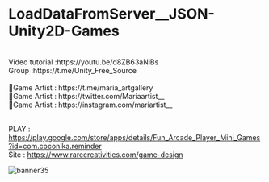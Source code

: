 # LoadDataFromServer__JSON-Unity2D-Games

<br />
Video tutorial :https://youtu.be/d8ZB63aNiBs<br />
Group :https://t.me/Unity_Free_Source<br /><br />
🎨Game Artist : https://t.me/maria_artgallery<br />
🎨Game Artist : https://twitter.com/Mariaartist__<br />
🎨Game Artist : https://instagram.com/mariartist__<br /><br />

PLAY : https://play.google.com/store/apps/details/Fun_Arcade_Player_Mini_Games?id=com.coconika.reminder<br />
Site : https://www.rarecreativities.com/game-design <br />

![banner35](https://user-images.githubusercontent.com/83016119/213996397-41f3a670-f220-44a3-8f06-01582a53f42e.png)
